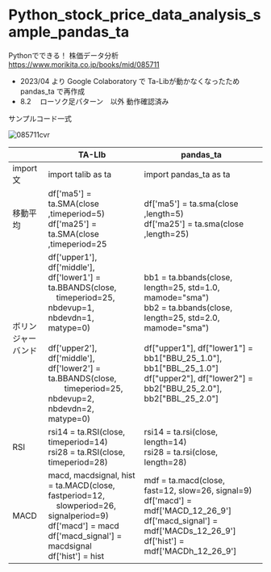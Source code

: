 # Python_stock_price_data_analysis_sample_pandas_ta


Pythonでできる！ 株価データ分析
https://www.morikita.co.jp/books/mid/085711

- 2023/04 より Google Colaboratory で Ta-Libが動かなくなったため pandas_ta で再作成
- 8.2 　ローソク足パターン　以外 動作確認済み

サンプルコード一式

![085711cvr](https://user-images.githubusercontent.com/6063541/213907253-a3718b4d-8a66-49e4-84a2-650789dd73a3.jpg)

|<br>|TA-LIb|pandas_ta|
|--|--|--|
|import文	| import talib as ta	| import pandas_ta as ta |
|移動平均	| df['ma5'] = ta.SMA(close ,timeperiod=5)<br>df['ma25'] = ta.SMA(close ,timeperiod=25	| df['ma5'] = ta.sma(close ,length=5)<br>df['ma25'] = ta.sma(close ,length=25) |
|ボリンジャー<br>バンド | df['upper1'], df['middle'], df['lower1'] = ta.BBANDS(close, <br> 　timeperiod=25, nbdevup=1, nbdevdn=1, matype=0)<br><br>df['upper2'], df['middle'], df['lower2'] = ta.BBANDS(close, <br>　　timeperiod=25, nbdevup=2, nbdevdn=2, matype=0)| bb1 = ta.bbands(close, length=25, std=1.0, mamode="sma")<br>bb2 = ta.bbands(close, length=25, std=2.0, mamode="sma")<br><br>df["upper1"], df["lower1"] = bb1["BBU_25_1.0"], bb1["BBL_25_1.0"]<br>df["upper2"], df["lower2"] = bb2["BBU_25_2.0"], bb2["BBL_25_2.0"] |
|RSI | rsi14 = ta.RSI(close, timeperiod=14)<br>rsi28 = ta.RSI(close, timeperiod=28)| rsi14 = ta.rsi(close, length=14)<br>rsi28 = ta.rsi(close, length=28)|
|MACD | macd, macdsignal, hist = ta.MACD(close, fastperiod=12, <br>　slowperiod=26, signalperiod=9)<br>df['macd'] = macd<br>df['macd_signal'] = macdsignal<br>df['hist'] = hist| mdf = ta.macd(close, fast=12, slow=26, signal=9)<br>df['macd'] = mdf['MACD_12_26_9']<br>df['macd_signal'] = mdf['MACDs_12_26_9']<br>df['hist'] = mdf['MACDh_12_26_9']|
